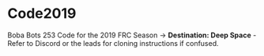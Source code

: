 # Code2019
Boba Bots 253 Code for the 2019 FRC Season -> **Destination: Deep Space**
  -Refer to Discord or the leads for cloning instructions if confused.
